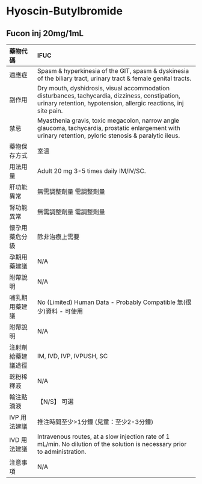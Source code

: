 # Hyoscin-Butylbromide

## Fucon inj 20mg/1mL

| 藥物代碼           | IFUC                                                                                                                                                                |
|:-------------------|:--------------------------------------------------------------------------------------------------------------------------------------------------------------------|
| 適應症             | Spasm & hyperkinesia of the GIT, spasm & dyskinesia of the biliary tract, urinary tract & female genital tracts.                                                    |
| 副作用             | Dry mouth, dyshidrosis, visual accommodation disturbances, tachycardia, dizziness, constipation, urinary retention, hypotension, allergic reactions, inj site pain. |
| 禁忌               | Myasthenia gravis, toxic megacolon, narrow angle glaucoma, tachycardia, prostatic enlargement with urinary retention, pyloric stenosis & paralytic ileus.           |
| 藥物保存方式       | 室溫                                                                                                                                                                |
| 用法用量           | Adult 20 mg 3-5 times daily IM/IV/SC.                                                                                                                               |
| 肝功能異常         | 無需調整劑量  需調整劑量                                                                                                                                            |
| 腎功能異常         | 無需調整劑量  需調整劑量                                                                                                                                            |
| 懷孕用藥危分級     | 除非治療上需要                                                                                                                                                      |
| 孕期用藥建議       | N/A                                                                                                                                                                 |
| 附帶說明           | N/A                                                                                                                                                                 |
| 哺乳期用藥建議     | No (Limited) Human Data - Probably Compatible 無(很少)資料 - 可使用                                                                                                 |
| 附帶說明           | N/A                                                                                                                                                                 |
| 注射劑給藥建議途徑 | IM, IVD, IVP, IVPUSH, SC                                                                                                                                            |
| 乾粉稀釋液         | N/A                                                                                                                                                                 |
| 輸注點滴液         | 【N/S】 可選                                                                                                                                                        |
| IVP 用法建議       | 推注時間至少>1分鐘 (兒童：至少2-3分鐘)                                                                                                                              |
| IVD 用法建議       | Intravenous routes, at a slow injection rate of 1 mL/min. No dilution of the solution is necessary prior to administration.                                         |
| 注意事項           | N/A                                                                                                                                                                 |

